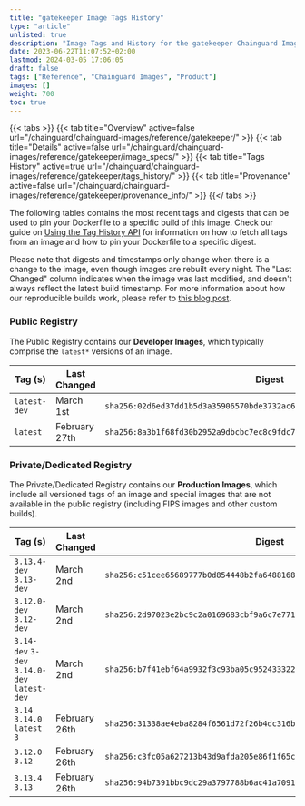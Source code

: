 ```yaml
---
title: "gatekeeper Image Tags History"
type: "article"
unlisted: true
description: "Image Tags and History for the gatekeeper Chainguard Image"
date: 2023-06-22T11:07:52+02:00
lastmod: 2024-03-05 17:06:05
draft: false
tags: ["Reference", "Chainguard Images", "Product"]
images: []
weight: 700
toc: true
---
```


{{< tabs >}}
{{< tab title="Overview" active=false url="/chainguard/chainguard-images/reference/gatekeeper/" >}}
{{< tab title="Details" active=false url="/chainguard/chainguard-images/reference/gatekeeper/image_specs/" >}}
{{< tab title="Tags History" active=true url="/chainguard/chainguard-images/reference/gatekeeper/tags_history/" >}}
{{< tab title="Provenance" active=false url="/chainguard/chainguard-images/reference/gatekeeper/provenance_info/" >}}
{{</ tabs >}}

The following tables contains the most recent tags and digests that can be used to pin your Dockerfile to a specific build of this image. Check our guide on [Using the Tag History API](/chainguard/chainguard-images/using-the-tag-history-api/) for information on how to fetch all tags from an image and how to pin your Dockerfile to a specific digest.

Please note that digests and timestamps only change when there is a change to the image, even though images are rebuilt every night. The "Last Changed" column indicates when the image was last modified, and doesn't always reflect the latest build timestamp. For more information about how our reproducible builds work, please refer to [this blog post](https://www.chainguard.dev/unchained/reproducing-chainguards-reproducible-image-builds).

### Public Registry
The Public Registry contains our **Developer Images**, which typically comprise the `latest*` versions of an image.

| Tag (s)       | Last Changed  | Digest                                                                    |
|---------------|---------------|---------------------------------------------------------------------------|
|  `latest-dev` | March 1st     | `sha256:02d6ed37dd1b5d3a35906570bde3732ac6542fd0f41d609dea544d0cec66ace6` |
|  `latest`     | February 27th | `sha256:8a3b1f68fd30b2952a9dbcbc7ec8c9fdc760706cc6ebaef290d91e04f2e3ada7` |


### Private/Dedicated Registry
The Private/Dedicated Registry contains our **Production Images**, which include all versioned tags of an image and special images that are not available in the public registry (including FIPS images and other custom builds).

| Tag (s)                                       | Last Changed  | Digest                                                                    |
|-----------------------------------------------|---------------|---------------------------------------------------------------------------|
|  `3.13.4-dev` `3.13-dev`                      | March 2nd     | `sha256:c51cee65689777b0d854448b2fa6488168cd7bb66f712f4221d834dc815502c0` |
|  `3.12.0-dev` `3.12-dev`                      | March 2nd     | `sha256:2d97023e2bc9c2a0169683cbf9a6c7e7715a626942e31f89083d7125a9d7d806` |
|  `3.14-dev` `3-dev` `3.14.0-dev` `latest-dev` | March 2nd     | `sha256:b7f41ebf64a9932f3c93ba05c952433322bd4edb24ae0b77a728c95cbf4de34b` |
|  `3.14` `3.14.0` `latest` `3`                 | February 26th | `sha256:31338ae4eba8284f6561d72f26b4dc316ba2de806b69e10045087edd912ab50a` |
|  `3.12.0` `3.12`                              | February 26th | `sha256:c3fc05a627213b43d9afda205e86f1f65cc77b139b74ba771ce03da5b29d5daa` |
|  `3.13.4` `3.13`                              | February 26th | `sha256:94b7391bbc9dc29a3797788b6ac41a7091c4775fc16ba645b9d2e964803bc6db` |

